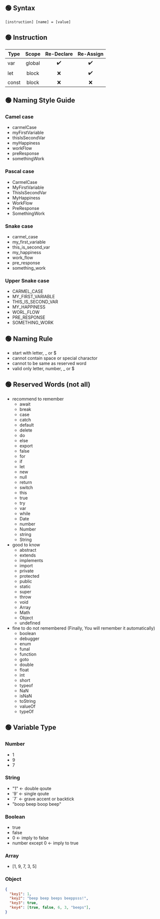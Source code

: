 ## 🟢 Syntax
```
[instruction] [name] = [value]
```



## 🟢 Instruction
|Type|Scope|Re-Declare|Re-Assign|
|-|:-:|:-:|:-:|
|var|global|✔️|✔️|
|let|block|❌|✔️|
|const|block|❌|❌|



## 🟢 Naming Style Guide
### Camel case
  - carmelCase
  - myFirstVariable
  - thisIsSecondVar
  - myHappiness
  - workFlow
  - preResponse
  - somethingWork
### Pascal case
  - CarmelCase
  - MyFirstVariable
  - ThisIsSecondVar
  - MyHappiness
  - WorkFlow
  - PreResponse
  - SomethingWork
### Snake case
  - carmel_case
  - my_first_variable
  - this_is_second_var
  - my_happiness
  - work_flow
  - pre_response
  - something_work
### Upper Snake case
  - CARMEL_CASE
  - MY_FIRST_VARIABLE
  - THIS_IS_SECOND_VAR
  - MY_HAPPINESS
  - WORL_FLOW
  - PRE_RESPONSE
  - SOMETHING_WORK



## 🟢 Naming Rule
  - start with letter, _ or $
  - cannot contain space or special charactor
  - cannot to be same as reserved word
  - valid only letter, number, _ or $



## 🟢 Reserved Words (not all)
  - recommend to remember
    - await
    - break
    - case
    - catch
    - default
    - delete
    - do
    - else
    - export
    - false
    - for
    - if
    - let
    - new
    - null
    - return
    - switch
    - this
    - true
    - try
    - var
    - while
    - Date
    - number
    - Number
    - string
    - String
  - good to know
    - abstract
    - extends
    - implements
    - import
    - private
    - protected
    - public
    - static
    - super
    - throw
    - void
    - Array
    - Math
    - Object
    - undefined
  - fine to do not remembered (Finally, You will remember it automatically)
    - boolean
    - debugger
    - enum
    - funal
    - function
    - goto
    - double
    - float
    - int
    - short
    - typeof
    - NaN
    - isNaN
    - toString
    - valueOf
    - typeOf



## 🟢 Variable Type
### Number
  - 1
  - 9
  - 7
### String
  - "1" <- double qoute
  - '9' <- single qoute
  - \`7\` <- grave accent or backtick
  - "boop beep boop beep"
### Boolean
  - true
  - false
  - 0 <- imply to false
  - number except 0 <- imply to true
### Array
  - [1, 9, 7, 3, 5]
### Object
```json
{
  "key1": 1,
  "key2": "beep beep beeps beeppsss!",
  "key3": true,
  "key4": [true, false, 6, 3, "beeps"],
}
```